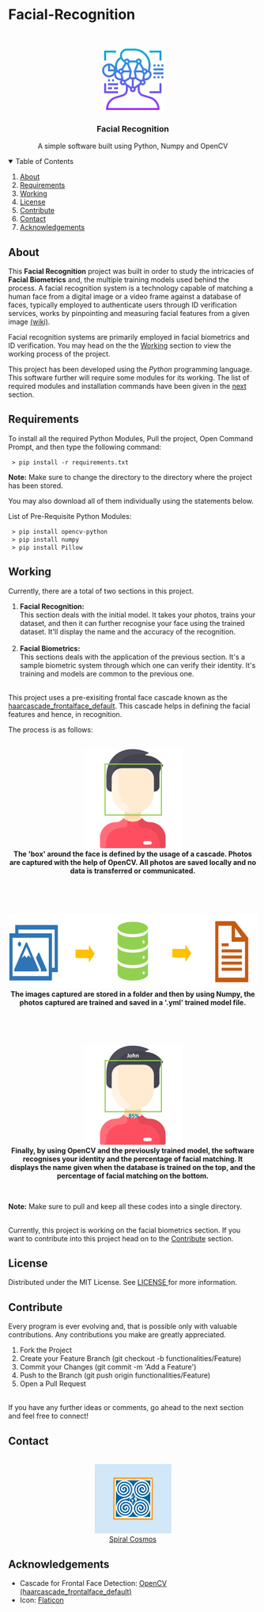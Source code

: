 # Facial-Recognition
<!-- LOGO -->
<br />
<p align="center">
  <a href="https://github.com/Yashvardhang/Facial-Recognition">
    <img src="Resources/recognition.png" alt="Logo" width="128" height="128">
  </a>

  <h3 align="center">Facial Recognition</h3>
  <p align="center">
    A simple software built using Python, Numpy and OpenCV
  </p>
</p>

<!-- TABLE OF CONTENTS -->
<details open="open">
  <summary>Table of Contents</summary>
  <ol>
    <li><a href="#about">About</a></li>
    <li><a href="#requirements">Requirements</a></li>
    <li><a href="#working">Working</a></li>
    <li><a href="#license">License</a></li>
    <li><a href="#contribute">Contribute</a></li>
    <li><a href="#contact">Contact</a></li>
    <li><a href="#acknowledgements">Acknowledgements</a></li>
  </ol>
</details>

<!-- ABOUT -->
## About

This **Facial Recognition** project was built in order to study the intricacies of **Facial Biometrics** and, the multiple training models used behind the process. A facial recognition system is a technology capable of matching a human face from a digital image or a video frame against a database of faces, typically employed to authenticate users through ID verification services, works by pinpointing and measuring facial features from a given image <a href = "https://en.wikipedia.org/wiki/Facial_recognition_system">(wiki)</a>. 

Facial recognition systems are primarily employed in facial biometrics and ID verification. You may head on the the <a href="#working">Working</a> section to view the working process of the project.

This project has been developed using the *Python* programming language. This software further will require some modules for its working. The list of required modules and installation commands have been given in the <a href="#requirements">next</a> section.

<!-- REQUIREMENTS -->
## Requirements

To install all the required Python Modules, Pull the project, Open Command Prompt, and then type the following command:

```
 > pip install -r requirements.txt
```

**Note:** Make sure to change the directory to the directory where the project has been stored. 

You may also download all of them individually using the statements below.

List of Pre-Requisite Python Modules:

```
 > pip install opencv-python
 > pip install numpy
 > pip install Pillow
```

<!-- WORKING -->
## Working

Currently, there are a total of two sections in this project.
<ol>
  <li><b>Facial Recognition:</b><br>This section deals with the initial model. It takes your photos, trains your dataset, and then it can further recognise your face using the trained dataset. It'll display the name and the accuracy of the recognition.</li><br>
  <li><b>Facial Biometrics:</b><br>This sections deals with the application of the previous section. It's a sample biometric system through which one can verify their identity. It's training and models are common to the previous one.</li><br>
</ol>

This project uses a pre-exisiting frontal face cascade known as the <a href = "https://github.com/opencv/opencv">haarcascade_frontalface_default</a>. This cascade helps in defining the facial features and hence, in recognition.<br>

The process is as follows:<br><br>

<p align = "center">
<img src="Resources/cascade.png" alt="Cascade" width="200" height="200"><br>
<b>The 'box' around the face is defined by the usage of a cascade. Photos are captured with the help of OpenCV. All photos are saved locally and no data is transferred or communicated.</b><br><br>
</p>
<br><br>
<p align = "center">
<img src="Resources/databse.png" alt="Database" width="750" height="150"><br>
<b>The images captured are stored in a folder and then by using Numpy, the photos captured are trained and saved in a '.yml' trained model file.</b><br><br>
</p>
<br><br>
<p align = "center">
<img src="Resources/verification.png" alt="Logo" width="200" height="200"><br>
<b>Finally, by using OpenCV and the previously trained model, the software recognises your identity and the percentage of facial matching. It displays the name given when the database is trained on the top, and the percentage of facial matching on the bottom.</b>
</p>
<br>

**Note:** Make sure to pull and keep all these codes into a single directory.
<br><br>

Currently, this project is working on the facial biometrics section. If you want to contribute into this project head on to the <a href="#contribute">Contribute</a> section.

<!-- LICENSE -->
## License

Distributed under the MIT License. See <a href = "https://github.com/YashvardhanG/Facial-Recognition/blob/main/LICENSE"> LICENSE </a> for more information.

<!-- contribute -->
## Contribute

Every program is ever evolving and, that is possible only with valuable contributions. Any contributions you make are greatly appreciated. 
<ol>
  <li>Fork the Project</li>
  <li>Create your Feature Branch (git checkout -b functionalities/Feature)</li>
  <li>Commit your Changes (git commit -m 'Add a Feature')</li>
  <li>Push to the Branch (git push origin functionalities/Feature)</li>
  <li>Open a Pull Request</li>
</ol>

<br>If you have any further ideas or comments, go ahead to the next section and feel free to connect! 

<!-- CONTACT -->
## Contact

<p align="center">
  <br>
  <a href="https://www.spiralcosmos.com">
  <img src="https://github.com/YashvardhanG/YashvardhanG/blob/main/Spiral%20Cosmos.png" alt="Logo" width="155" height="140"><br>
  </a>
  <a href = "https://www.spiralcosmos.com">Spiral Cosmos</a>
</p>

<!-- Acknowledgement -->
## Acknowledgements

<ul>
  <li>Cascade for Frontal Face Detection: <a href = "https://github.com/opencv/opencv/tree/master/data/haarcascades">OpenCV (haarcascade_frontalface_default)</a></li>
  <li>Icon: <a href = "https://www.flaticon.com/authors/eucalyp">Flaticon</a>
</ul>

